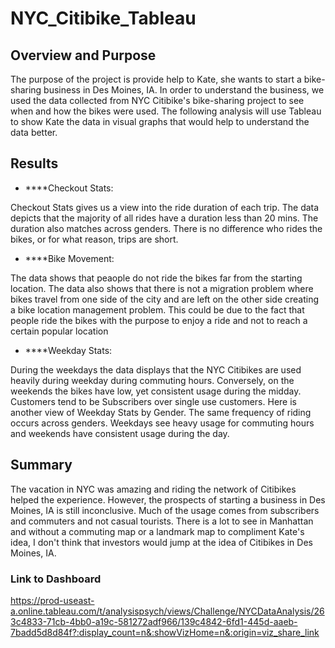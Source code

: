 # NYC_Citibike_Tableau

## Overview and Purpose

The purpose of the project is provide help to Kate, she wants to start a bike-sharing business in Des Moines, IA. In order to understand the business, we used the data collected from NYC Citibike's bike-sharing project to see when and how the bikes were used. The following analysis will use Tableau to show Kate the data in visual graphs that would help to understand the data better.

## Results

- ****Checkout Stats:

Checkout Stats gives us a view into the ride duration of each trip. The data depicts that the majority of all rides have a duration less than 20 mins. The duration also matches across genders. There is no difference who rides the bikes, or for what reason, trips are short.

- ****Bike Movement:

The data shows that peaople do not ride the bikes far from the starting location. The data also shows that there is not a migration problem where bikes travel from one side of the city and are left on the other side creating a bike location management problem. This could be due to the fact that people ride the bikes with the purpose to enjoy a ride and not to reach a certain popular location

- ****Weekday Stats:

During the weekdays the data displays that the NYC Citibikes are used heavily during weekday during commuting hours. Conversely, on the weekends the bikes have low, yet consistent usage during the midday. Customers tend to be Subscribers over single use customers. Here is another view of Weekday Stats by Gender. The same frequency of riding occurs across genders. Weekdays see heavy usage for commuting hours and weekends have consistent usage during the day.

## Summary
The vacation in NYC was amazing and riding the network of Citibikes helped the experience. However, the prospects of starting a business in Des Moines, IA is still inconclusive. Much of the usage comes from subscribers and commuters and not casual tourists. There is a lot to see in Manhattan and without a commuting map or a landmark map to compliment Kate's idea, I don't think that investors would jump at the idea of Citibikes in Des Moines, IA.

### Link to Dashboard
https://prod-useast-a.online.tableau.com/t/analysispsych/views/Challenge/NYCDataAnalysis/263c4833-71cb-4bb0-a19c-581272adf966/139c4842-6fd1-445d-aaeb-7badd5d8d84f?:display_count=n&:showVizHome=n&:origin=viz_share_link

